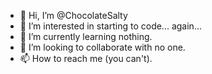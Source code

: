 - 👋 Hi, I’m @ChocolateSalty
- 👀 I’m interested in starting to code... again...
- 🌱 I’m currently learning nothing.
- 💞️ I’m looking to collaborate with no one.
- 📫 How to reach me (you can't).

<!---
ChocolateSalty/ChocolateSalty is a ✨ special ✨ repository because its `README.md` (this file) appears on your GitHub profile.
You can click the Preview link to take a look at your changes.
--->
